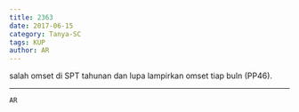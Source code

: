 ```yaml
---
title: 2363
date: 2017-06-15
category: Tanya-SC
tags: KUP
author: AR
---
```


salah omset di SPT tahunan dan lupa lampirkan omset tiap buln (PP46).

---



`AR`
